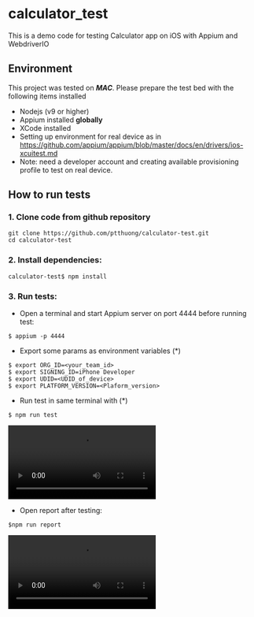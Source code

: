 # calculator_test
This is a demo code for testing Calculator app on iOS with Appium and WebdriverIO

## Environment
This project was tested on ***MAC***. Please prepare the test bed with the following items installed
- Nodejs (v9 or higher)
- Appium installed **globally**
- XCode installed
- Setting up environment for real device as in https://github.com/appium/appium/blob/master/docs/en/drivers/ios-xcuitest.md
- Note: need a developer account and creating available provisioning profile to test on real device.

## How to run tests
### 1. Clone code from github repository
```
git clone https://github.com/ptthuong/calculator-test.git
cd calculator-test
```
### 2. Install dependencies:
```
calculator-test$ npm install

```
### 3. Run tests:
- Open a terminal and start Appium server on port 4444 before running test:

```$ appium -p 4444```

- Export some params as environment variables (*)

```
$ export ORG_ID=<your_team_id>
$ export SIGNING_ID=iPhone Developer
$ export UDID=<UDID_of_device>
$ export PLATFORM_VERSION=<Plaform_version>
```

- Run test in same terminal with (*)

```$ npm run test```

![running_test_demo](docs/video/running_test_demo.mov)

- Open report after testing:

```$npm run report```

![opening_report_demo](docs/video/opening_report_demo.mov)
